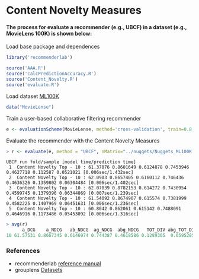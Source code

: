 # Content Novelty Measures

#### The process for evaluate a recommender (e.g., UBCF) in a dataset (e.g., MovieLens 100K) is shown below:

Load base package and dependences
```R
library('recommenderlab')

source('AAA.R')
source('calcPredictionAccuracy.R')
source('Content_Novelty.R')
source('evaluate.R')
```

Load dataset [ML100K](https://grouplens.org/datasets/movielens/100k/)
```R
data("MovieLense")
```
Train a user-based collaborative filtering recommender
```R
e <- evaluationScheme(MovieLense, method='cross-validation', train=0.8, k=5, given=15, goodRating=4)
```

Evaluate the recommender with the Content Novelty Measures
```R
> r <- evaluate(e, method = "UBCF", nMatrix="../nuggets/Nuggets_ML100K.dat", type = "topNList", subtype="Novelty", n = 10, param = list(method = "cosine", nn = 50))
```    
    UBCF run fold/sample [model time/prediction time]
	 1  Content Novelty Top - 10 : 61.37076 0.8601649 0.6124878 0.7453946 0.4627718 0.112587 0.0521021 [0.006sec/1.432sec] 
	 2  Content Novelty Top - 10 : 62.0903 0.8657405 0.6160112 0.746436 0.4636326 0.1359802 0.06304484 [0.006sec/1.402sec] 
	 3  Content Novelty Top - 10 : 62.07039 0.8782153 0.614272 0.7430954 0.4599745 0.1379396 0.06344869 [0.007sec/1.239sec] 
	 4  Content Novelty Top - 10 : 61.54092 0.8674907 0.615574 0.7381999 0.4582225 0.1407969 0.06451631 [0.006sec/1.236sec] 
	 5  Content Novelty Top - 10 : 60.8042 0.862061 0.615142 0.7488091 0.4646916 0.1173486 0.05453092 [0.006sec/1.316sec] 

```R
> avg(r)
      a_DCG    a_NDCG   ab_NDCG  ag_NDCG  abg_NDCG   TOT_DIV abg_TOT_DIV
10 61.57531 0.8667345 0.6146974 0.744387 0.4618586 0.1289305  0.05952857
```

### References
* recommenderlab [reference manual](https://cran.r-project.org/web/packages/recommenderlab/recommenderlab.pdf)
* grouplens [Datasets](https://grouplens.org/datasets/)
